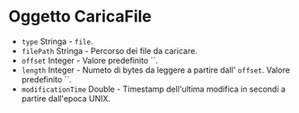 # Oggetto CaricaFile

* `type` Stringa - `file`.
* `filePath` Stringa - Percorso dei file da caricare.
* `offset` Integer - Valore predefinito ``.
* `length` Integer - Numeto di bytes da leggere a partire dall' `offset`. Valore predefinito ``.
* `modificationTime` Double - Timestamp dell'ultima modifica in secondi a partire dall'epoca UNIX.
